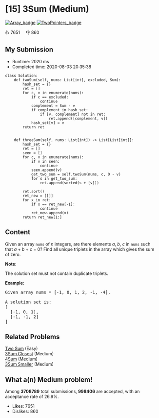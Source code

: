 # [15] 3Sum (Medium)

[![Array_badge](https://img.shields.io/badge/topic-Array-green.svg)](https://leetcode.com/problems/3sum/)  [![TwoPointers_badge](https://img.shields.io/badge/topic-TwoPointers-green.svg)](https://leetcode.com/problems/3sum/) 

:+1: 7651 &nbsp; &nbsp; :thumbsdown: 860

## My Submission

- Runtime: 2020 ms
- Completed time: 2020-08-03 20:35:38

```python3
class Solution:
    def twoSum(self, nums: List[int], excluded, Sum):
        hash_set = {}
        ret = []
        for c, v in enumerate(nums):
            if c == excluded:
                continue
            complement = Sum - v
            if complement in hash_set:
                if [v, complement] not in ret:
                    ret.append([complement, v])
            hash_set[v] = v
        return ret
        
        
    def threeSum(self, nums: List[int]) -> List[List[int]]:
        hash_set = {}
        ret = []
        seen = []
        for c, v in enumerate(nums):
            if v in seen:
                continue
            seen.append(v)
            get_two_sum = self.twoSum(nums, c, 0 - v)
            for s in get_two_sum:
                ret.append(sorted(s + [v]))
            
        ret.sort()
        ret_new = [[]]
        for x in ret:
            if x == ret_new[-1]:
                continue
            ret_new.append(x)
        return ret_new[1:]
```

## Content
<p>Given an array <code>nums</code> of <em>n</em> integers, are there elements <em>a</em>, <em>b</em>, <em>c</em> in <code>nums</code> such that <em>a</em> + <em>b</em> + <em>c</em> = 0? Find all unique triplets in the array which gives the sum of zero.</p>

<p><strong>Note:</strong></p>

<p>The solution set must not contain duplicate triplets.</p>

<p><strong>Example:</strong></p>

<pre>
Given array nums = [-1, 0, 1, 2, -1, -4],

A solution set is:
[
  [-1, 0, 1],
  [-1, -1, 2]
]
</pre>


## Related Problems
[Two Sum](https://leetcode.com/problems/two-sum/) (Easy) <br>
[3Sum Closest](https://leetcode.com/problems/3sum-closest/) (Medium) <br>
[4Sum](https://leetcode.com/problems/4sum/) (Medium) <br>
[3Sum Smaller](https://leetcode.com/problems/3sum-smaller/) (Medium) <br>

## What a(n) Medium problem!
Among **3708789** total submissions, **998406** are accepted, with an acceptance rate of 26.9%. <br>

- Likes: 7651
- Dislikes: 860

